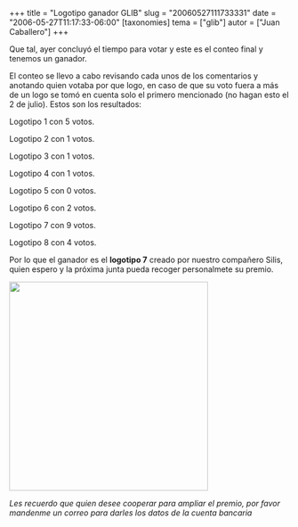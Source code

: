 +++
title = "Logotipo ganador GLIB"
slug = "20060527111733331"
date = "2006-05-27T11:17:33-06:00"
[taxonomies]
tema = ["glib"]
autor = ["Juan Caballero"]
+++

Que tal, ayer concluyó el tiempo para votar y este es el conteo final y
tenemos un ganador.

<!-- more -->
El conteo se llevo a cabo revisando cada unos de los comentarios y
anotando quien votaba por que logo, en caso de que su voto fuera a más
de un logo se tomó en cuenta solo el primero mencionado (no hagan esto
el 2 de julio). Estos son los resultados:

Logotipo 1 con 5 votos.

Logotipo 2 con 1 votos.

Logotipo 3 con 1 votos.

Logotipo 4 con 1 votos.

Logotipo 5 con 0 votos.

Logotipo 6 con 2 votos.

Logotipo 7 con 9 votos.

Logotipo 8 con 4 votos.

Por lo que el ganador es el **logotipo 7** creado por nuestro compañero
Silis, quien espero y la próxima junta pueda recoger personalmete su
premio.

<img
src="http://glib.org.mx/images/articles/20060527111733331_1_original.jpg"
width="357" height="375" />

*Les recuerdo que quien desee cooperar para ampliar el premio, por favor
mandenme un correo para darles los datos de la cuenta bancaria*

